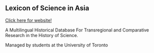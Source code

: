 ## Lexicon of Science in Asia

[Click here for website!](https://lexicon-site-of-asia.up.railway.app/)

A Multilingual Historical Database For Transregional and Comparative Research in the History of Science.


Managed by students at the University of Toronto
